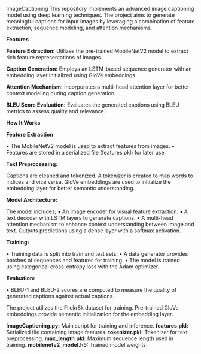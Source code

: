 ImageCaptioning
This repository implements an advanced image captioning model using deep learning techniques. The project aims to generate meaningful captions for input images by leveraging a combination of feature extraction, sequence modeling, and attention mechanisms.

**Features**

**Feature Extraction:** Utilizes the pre-trained MobileNetV2 model to extract rich feature representations of images.

**Caption Generation:** Employs an LSTM-based sequence generator with an embedding layer initialized using GloVe embeddings.

**Attention Mechanism:** Incorporates a multi-head attention layer for better context modeling during caption generation.

**BLEU Score Evaluation:** Evaluates the generated captions using BLEU metrics to assess quality and relevance.

**How It Works**

**Feature Extraction**

• The MobileNetV2 model is used to extract features from images.
• Features are stored in a serialized file (features.pkl) for later use.

**Text Preprocessing:**

Captions are cleaned and tokenized.
A tokenizer is created to map words to indices and vice versa.
GloVe embeddings are used to initialize the embedding layer for better semantic understanding.

**Model Architecture:**

The model includes;
• An image encoder for visual feature extraction.
• A text decoder with LSTM layers to generate captions.
• A multi-head attention mechanism to enhance context understanding between image and text.
Outputs predictions using a dense layer with a softmax activation.

**Training:**

• Training data is split into train and test sets.
• A data generator provides batches of sequences and features for training.
• The model is trained using categorical cross-entropy loss with the Adam optimizer.

**Evaluation:**

• BLEU-1 and BLEU-2 scores are computed to measure the quality of generated captions against actual captions.

The project utilizes the Flickr8k dataset for training.
Pre-trained GloVe embeddings provide semantic initialization for the embedding layer.

**ImageCaptioning.py:** Main script for training and inference.
**features.pkl:** Serialized file containing image features.
**tokenizer.pkl:** Tokenizer for text preprocessing.
**max_length.pkl:** Maximum sequence length used in training.
**mobilenetv2_model.h5:** Trained model weights.
